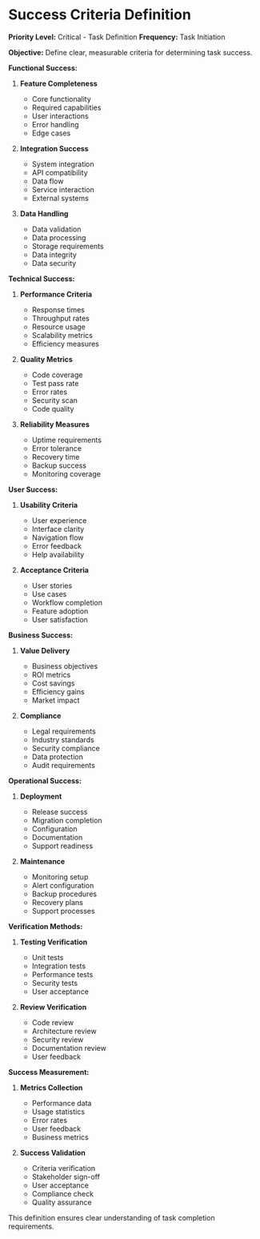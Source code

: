 # Success Criteria Definition

**Priority Level:** Critical - Task Definition
**Frequency:** Task Initiation

**Objective:** Define clear, measurable criteria for determining task success.

**Functional Success:**

1. **Feature Completeness**

   - Core functionality
   - Required capabilities
   - User interactions
   - Error handling
   - Edge cases

2. **Integration Success**

   - System integration
   - API compatibility
   - Data flow
   - Service interaction
   - External systems

3. **Data Handling**
   - Data validation
   - Data processing
   - Storage requirements
   - Data integrity
   - Data security

**Technical Success:**

1. **Performance Criteria**

   - Response times
   - Throughput rates
   - Resource usage
   - Scalability metrics
   - Efficiency measures

2. **Quality Metrics**

   - Code coverage
   - Test pass rate
   - Error rates
   - Security scan
   - Code quality

3. **Reliability Measures**
   - Uptime requirements
   - Error tolerance
   - Recovery time
   - Backup success
   - Monitoring coverage

**User Success:**

1. **Usability Criteria**

   - User experience
   - Interface clarity
   - Navigation flow
   - Error feedback
   - Help availability

2. **Acceptance Criteria**
   - User stories
   - Use cases
   - Workflow completion
   - Feature adoption
   - User satisfaction

**Business Success:**

1. **Value Delivery**

   - Business objectives
   - ROI metrics
   - Cost savings
   - Efficiency gains
   - Market impact

2. **Compliance**
   - Legal requirements
   - Industry standards
   - Security compliance
   - Data protection
   - Audit requirements

**Operational Success:**

1. **Deployment**

   - Release success
   - Migration completion
   - Configuration
   - Documentation
   - Support readiness

2. **Maintenance**
   - Monitoring setup
   - Alert configuration
   - Backup procedures
   - Recovery plans
   - Support processes

**Verification Methods:**

1. **Testing Verification**

   - Unit tests
   - Integration tests
   - Performance tests
   - Security tests
   - User acceptance

2. **Review Verification**
   - Code review
   - Architecture review
   - Security review
   - Documentation review
   - User feedback

**Success Measurement:**

1. **Metrics Collection**

   - Performance data
   - Usage statistics
   - Error rates
   - User feedback
   - Business metrics

2. **Success Validation**
   - Criteria verification
   - Stakeholder sign-off
   - User acceptance
   - Compliance check
   - Quality assurance

This definition ensures clear understanding of task completion requirements.
